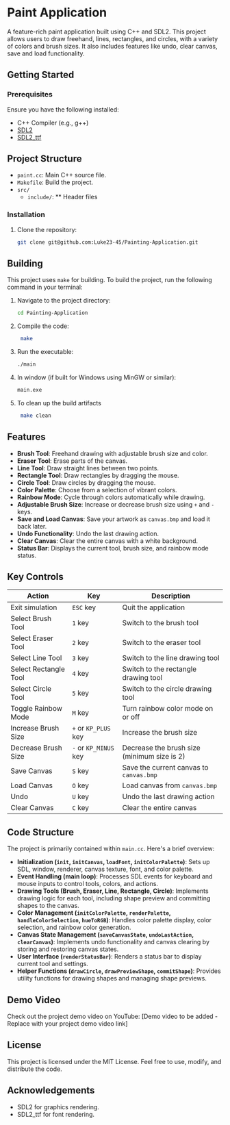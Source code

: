 #  Paint Application

A feature-rich paint application built using C++ and SDL2. This project allows users to draw freehand, lines, rectangles, and circles, with a variety of colors and brush sizes. It also includes features like undo, clear canvas, save and load functionality.

## Getting Started

### Prerequisites
Ensure you have the following installed:
- C++ Compiler (e.g., g++)
- [SDL2](https://www.libsdl.org/)
- [SDL2_ttf](https://www.libsdl.org/projects/SDL_ttf/)


## Project Structure

- `paint.cc`: Main C++ source file.
- `Makefile`: Build the project.
- `src/`
    - `include/`: ** Header files 
    

### Installation
1. Clone the repository:
    ```bash
    git clone git@github.com:Luke23-45/Painting-Application.git
    ```
## Building

This project uses `make` for building. To build the project, run the following command in your terminal:

1. Navigate to the project directory:
    ```bash
    cd Painting-Application
    ```
3. Compile the code:
    ```bash
     make
    ```
4. Run the executable:
    ```bash
    ./main

    ```
5. In window (if built for Windows using MinGW or similar):
    ```bash
    main.exe
    ```
6. To clean up the build artifacts
    ```bash
     make clean
    ```

## Features
- **Brush Tool**: Freehand drawing with adjustable brush size and color.
- **Eraser Tool**:  Erase parts of the canvas.
- **Line Tool**: Draw straight lines between two points.
- **Rectangle Tool**: Draw rectangles by dragging the mouse.
- **Circle Tool**: Draw circles by dragging the mouse.
- **Color Palette**: Choose from a selection of vibrant colors.
- **Rainbow Mode**: Cycle through colors automatically while drawing.
- **Adjustable Brush Size**: Increase or decrease brush size using `+` and `-` keys.
- **Save and Load Canvas**: Save your artwork as `canvas.bmp` and load it back later.
- **Undo Functionality**: Undo the last drawing action.
- **Clear Canvas**: Clear the entire canvas with a white background.
- **Status Bar**: Displays the current tool, brush size, and rainbow mode status.

## Key Controls

| Action             | Key        | Description                                  |
| ------------------ | ---------- | -------------------------------------------- |
| Exit simulation    | `ESC` key  | Quit the application                         |
| Select Brush Tool  | `1` key    | Switch to the brush tool                     |
| Select Eraser Tool | `2` key    | Switch to the eraser tool                    |
| Select Line Tool   | `3` key    | Switch to the line drawing tool              |
| Select Rectangle Tool| `4` key    | Switch to the rectangle drawing tool         |
| Select Circle Tool | `5` key    | Switch to the circle drawing tool             |
| Toggle Rainbow Mode| `M` key    | Turn rainbow color mode on or off            |
| Increase Brush Size| `+` or `KP_PLUS` key | Increase the brush size                      |
| Decrease Brush Size| `-` or `KP_MINUS` key| Decrease the brush size (minimum size is 2) |
| Save Canvas        | `S` key    | Save the current canvas to `canvas.bmp`      |
| Load Canvas        | `O` key    | Load canvas from `canvas.bmp`                |
| Undo               | `U` key    | Undo the last drawing action                 |
| Clear Canvas       | `C` key    | Clear the entire canvas                      |


## Code Structure
The project is primarily contained within `main.cc`. Here's a brief overview:
- **Initialization (`init`, `initCanvas`, `loadFont`, `initColorPalette`)**: Sets up SDL, window, renderer, canvas texture, font, and color palette.
- **Event Handling (main loop)**:  Processes SDL events for keyboard and mouse inputs to control tools, colors, and actions.
- **Drawing Tools (Brush, Eraser, Line, Rectangle, Circle)**: Implements drawing logic for each tool, including shape preview and committing shapes to the canvas.
- **Color Management (`initColorPalette`, `renderPalette`, `handleColorSelection`, `hueToRGB`)**: Handles color palette display, color selection, and rainbow color generation.
- **Canvas State Management (`saveCanvasState`, `undoLastAction`, `clearCanvas`)**: Implements undo functionality and canvas clearing by storing and restoring canvas states.
- **User Interface (`renderStatusBar`)**: Renders a status bar to display current tool and settings.
- **Helper Functions (`drawCircle`, `drawPreviewShape`, `commitShape`)**:  Provides utility functions for drawing shapes and managing shape previews.

## Demo Video
Check out the project demo video on YouTube: [Demo video to be added - Replace with your project demo video link]


## License

This project is licensed under the MIT License. Feel free to use, modify, and distribute the code.

## Acknowledgements

- SDL2 for graphics rendering.
- SDL2_ttf for font rendering.
